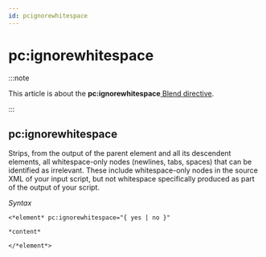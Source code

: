 ```yaml
---
id: pcignorewhitespace
---
```


# pc:ignorewhitespace




:::note

This article is about the **pc:ignorewhitespace**[ Blend directive](/docs/Repositories/Blend_directives).

:::

## **pc:ignorewhitespace**

Strips, from the output of the parent element and all its descendent elements, all whitespace-only nodes (newlines, tabs, spaces) that can be identified as irrelevant. These include whitespace-only nodes in the source XML of your input script, but not whitespace specifically produced as part of the output of your script.

*Syntax*

```
<*element* pc:ignorewhitespace="{ yes | no }"

*content*

</*element*>
```

 